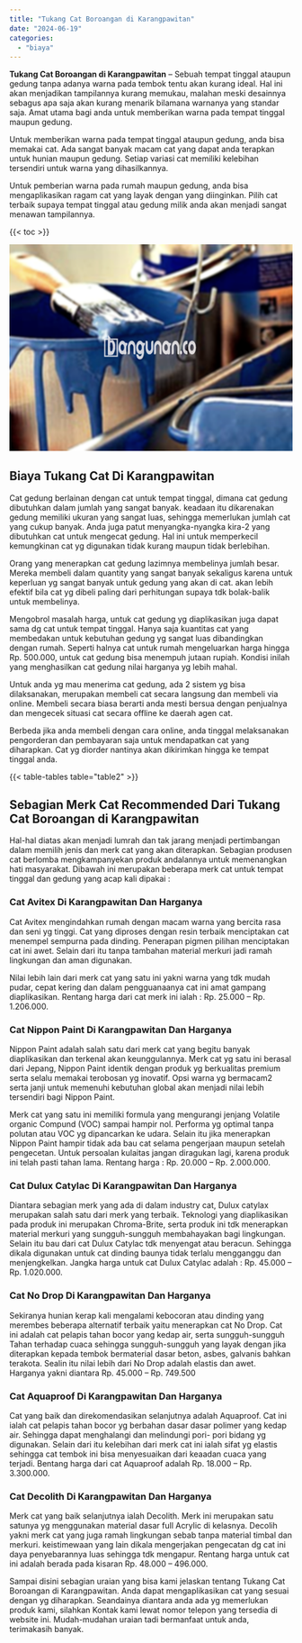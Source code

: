 ```yaml
---
title: "Tukang Cat Boroangan di Karangpawitan"
date: "2024-06-19"
categories: 
  - "biaya"
---
```


**Tukang Cat Boroangan di Karangpawitan** – Sebuah tempat tinggal ataupun gedung tanpa adanya warna pada tembok tentu akan kurang ideal. Hal ini akan menjadikan tampilannya kurang memukau, malahan meski desainnya sebagus apa saja akan kurang menarik bilamana warnanya yang standar saja. Amat utama bagi anda untuk memberikan warna pada tempat tinggal maupun gedung.

Untuk memberikan warna pada tempat tinggal ataupun gedung, anda bisa memakai cat. Ada sangat banyak macam cat yang dapat anda terapkan untuk hunian maupun gedung. Setiap variasi cat memiliki kelebihan tersendiri untuk warna yang dihasilkannya.

Untuk pemberian warna pada rumah maupun gedung, anda bisa mengaplikasikan ragam cat yang layak dengan yang diinginkan. Pilih cat terbaik supaya tempat tinggal atau gedung milik anda akan menjadi sangat menawan tampilannya.

{{< toc >}}

![Tukang Cat Boroangan di Karangpawitan](/images/jasa-cat-murah10.png)

## Biaya Tukang Cat Di Karangpawitan

Cat gedung berlainan dengan cat untuk tempat tinggal, dimana cat gedung dibutuhkan dalam jumlah yang sangat banyak. keadaan itu dikarenakan gedung memiliki ukuran yang sangat luas, sehingga memerlukan jumlah cat yang cukup banyak. Anda juga patut menyangka-nyangka kira-2 yang dibutuhkan cat untuk mengecat gedung. Hal ini untuk memperkecil kemungkinan cat yg digunakan tidak kurang maupun tidak berlebihan.

Orang yang menerapkan cat gedung lazimnya membelinya jumlah besar. Mereka membeli dalam quantity yang sangat banyak sekaligus karena untuk keperluan yg sangat banyak untuk gedung yang akan di cat. akan lebih efektif bila cat yg dibeli paling dari perhitungan supaya tdk bolak-balik untuk membelinya.

Mengobrol masalah harga, untuk cat gedung yg diaplikasikan juga dapat sama dg cat untuk tempat tinggal. Hanya saja kuantitas cat yang membedakan untuk kebutuhan gedung yg sangat luas dibandingkan dengan rumah. Seperti halnya cat untuk rumah mengeluarkan harga hingga Rp. 500.000, untuk cat gedung bisa menempuh jutaan rupiah. Kondisi inilah yang menghasilkan cat gedung nilai harganya yg lebih mahal.

Untuk anda yg mau menerima cat gedung, ada 2 sistem yg bisa dilaksanakan, merupakan membeli cat secara langsung dan membeli via online. Membeli secara biasa berarti anda mesti bersua dengan penjualnya dan mengecek situasi cat secara offline ke daerah agen cat.

Berbeda jika anda membeli dengan cara online, anda tinggal melaksanakan pengorderan dan pembayaran saja untuk mendapatkan cat yang diharapkan. Cat yg diorder nantinya akan dikirimkan hingga ke tempat tinggal anda.

{{< table-tables table="table2" >}}

## Sebagian Merk Cat Recommended Dari Tukang Cat Boroangan di Karangpawitan

Hal-hal diatas akan menjadi lumrah dan tak jarang menjadi pertimbangan dalam memilih jenis dan merk cat yang akan diterapkan. Sebagian produsen cat berlomba mengkampanyekan produk andalannya untuk memenangkan hati masyarakat. Dibawah ini merupakan beberapa merk cat untuk tempat tinggal dan gedung yang acap kali dipakai :

### Cat Avitex Di Karangpawitan Dan Harganya

Cat Avitex mengindahkan rumah dengan macam warna yang bercita rasa dan seni yg tinggi. Cat yang diproses dengan resin terbaik menciptakan cat menempel sempurna pada dinding. Penerapan pigmen pilihan menciptakan cat ini awet. Selain dari itu tanpa tambahan material merkuri jadi ramah lingkungan dan aman digunakan.

Nilai lebih lain dari merk cat yang satu ini yakni warna yang tdk mudah pudar, cepat kering dan dalam pengguanaanya cat ini amat gampang diaplikasikan. Rentang harga dari cat merk ini ialah : Rp. 25.000 – Rp. 1.206.000.

### Cat Nippon Paint Di Karangpawitan Dan Harganya

Nippon Paint adalah salah satu dari merk cat yang begitu banyak diaplikasikan dan terkenal akan keunggulannya. Merk cat yg satu ini berasal dari Jepang, Nippon Paint identik dengan produk yg berkualitas premium serta selalu memakai terobosan yg inovatif. Opsi warna yg bermacam2 serta janji untuk memenuhi kebutuhan global akan menjadi nilai lebih tersendiri bagi Nippon Paint.

Merk cat yang satu ini memiliki formula yang mengurangi jenjang Volatile organic Compund (VOC) sampai hampir nol. Performa yg optimal tanpa polutan atau VOC yg dipancarkan ke udara. Selain itu jika menerapkan Nippon Paint hampir tidak ada bau cat selama pengerjaan maupun setelah pengecetan. Untuk persoalan kulaitas jangan diragukan lagi, karena produk ini telah pasti tahan lama. Rentang harga : Rp. 20.000 – Rp. 2.000.000.

### Cat Dulux Catylac Di Karangpawitan Dan Harganya

Diantara sebagian merk yang ada di dalam industry cat, Dulux catylax merupakan salah satu dari merk yang terbaik. Teknologi yang diaplikasikan pada produk ini merupakan Chroma-Brite, serta produk ini tdk menerapkan material merkuri yang sungguh-sungguh membahayakan bagi lingkungan. Selain itu bau dari cat Dulux Catylac tdk menyengat atau beracun. Sehingga dikala digunakan untuk cat dinding baunya tidak terlalu mengganggu dan menjengkelkan. Jangka harga untuk cat Dulux Catylac adalah : Rp. 45.000 – Rp. 1.020.000.

### Cat No Drop Di Karangpawitan Dan Harganya

Sekiranya hunian kerap kali mengalami kebocoran atau dinding yang merembes beberapa alternatif terbaik yaitu menerapkan cat No Drop. Cat ini adalah cat pelapis tahan bocor yang kedap air, serta sungguh-sungguh Tahan terhadap cuaca sehingga sungguh-sungguh yang layak dengan jika diterapkan kepada tembok bermaterial dasar beton, asbes, galvanis bahkan terakota. Sealin itu nilai lebih dari No Drop adalah elastis dan awet. Harganya yakni diantara Rp. 45.000 – Rp. 749.500

### Cat Aquaproof Di Karangpawitan Dan Harganya

Cat yang baik dan direkomendasikan selanjutnya adalah Aquaproof. Cat ini ialah cat pelapis tahan bocor yg berbahan dasar dasar polimer yang kedap air. Sehingga dapat menghalangi dan melindungi pori- pori bidang yg digunakan. Selain dari itu kelebihan dari merk cat ini ialah sifat yg elastis sehingga cat tembok ini bisa menyesuaikan dari keaadan cuaca yang terjadi. Bentang harga dari cat Aquaproof adalah Rp. 18.000 – Rp. 3.300.000.

### Cat Decolith Di Karangpawitan Dan Harganya

Merk cat yang baik selanjutnya ialah Decolith. Merk ini merupakan satu satunya yg menggunakan material dasar full Acrylic di kelasnya. Decolih yakni merk cat yang juga ramah lingkungan sebab tanpa material timbal dan merkuri. keistimewaan yang lain dikala mengerjakan pengecatan dg cat ini daya penyebarannya luas sehingga tdk mengapur. Rentang harga untuk cat ini adalah berada pada kisaran Rp. 48.000 – 496.000.

Sampai disini sebagian uraian yang bisa kami jelaskan tentang Tukang Cat Boroangan di Karangpawitan. Anda dapat mengaplikasikan cat yang sesuai dengan yg diharapkan. Seandainya diantara anda ada yg memerlukan produk kami, silahkan Kontak kami lewat nomor telepon yang tersedia di website ini. Mudah-mudahan uraian tadi bermanfaat untuk anda, terimakasih banyak.
